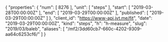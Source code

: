 {
  "properties": {
    "num": [
      8276
    ],
    "unit": [
      "steps"
    ],
    "start": [
      "2019-03-28T00:00:00Z"
    ],
    "end": [
      "2019-03-29T00:00:00Z"
    ],
    "published": [
      "2019-03-29T00:00:00Z"
    ]
  },
  "client_id": "https://www-api.jvt.me/fit",
  "date": "2019-03-29T00:00:00Z",
  "kind": "steps",
  "h": "h-measure",
  "slug": "2019/03/baleb",
  "aliases": [
    "/mf2/3dd60cb7-660c-4202-9309-aa64c6253cf6/"
  ]
}
